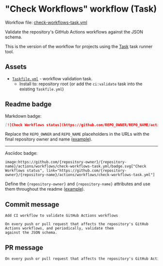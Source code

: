 # "Check Workflows" workflow (Task)

Workflow file: [check-workflows-task.yml](check-workflows-task.yml)

Validate the repository's GitHub Actions workflows against the JSON schema.

This is the version of the workflow for projects using the [Task](https://taskfile.dev/#/) task runner tool.

## Assets

- [`Taskfile.yml`](assets/check-workflows-task/Taskfile.yml) - workflow validation task.
  - Install to: repository root (or add the `ci:validate` task into the existing `Taskfile.yml`)

## Readme badge

Markdown badge:

```markdown
[![Check Workflows status](https://github.com/REPO_OWNER/REPO_NAME/actions/workflows/check-workflows-task.yml/badge.svg)](https://github.com/REPO_OWNER/REPO_NAME/actions/workflows/check-workflows-task.yml)
```

Replace the `REPO_OWNER` and `REPO_NAME` placeholders in the URLs with the final repository owner and name ([example](https://raw.githubusercontent.com/arduino-libraries/ArduinoIoTCloud/master/README.md)).

---

Asciidoc badge:

```adoc
image:https://github.com/{repository-owner}/{repository-name}/actions/workflows/check-workflows-task.yml/badge.svg["Check Workflows status", link="https://github.com/{repository-owner}/{repository-name}/actions/workflows/check-workflows-task.yml"]
```

Define the `{repository-owner}` and `{repository-name}` attributes and use them throughout the readme ([example](https://raw.githubusercontent.com/arduino-libraries/WiFiNINA/master/README.adoc)).

## Commit message

```
Add CI workflow to validate GitHub Actions workflows

On every push or pull request that affects the repository's GitHub Actions workflows, and periodically, validate them
against the JSON schema.
```

## PR message

```markdown
On every push or pull request that affects the repository's GitHub Actions workflows, and periodically, validate them against the JSON schema.
```
